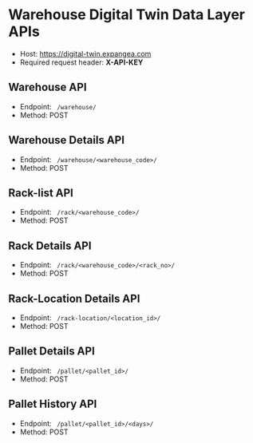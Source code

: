 # Warehouse Digital Twin Data Layer APIs

- Host: https://digital-twin.expangea.com
- Required request header: **X-API-KEY**

## Warehouse API
- Endpoint: ``` /warehouse/```
- Method: POST

## Warehouse Details API
- Endpoint: ``` /warehouse/<warehouse_code>/```
- Method: POST

## Rack-list API
- Endpoint: ``` /rack/<warehouse_code>/```
- Method: POST

## Rack Details API
- Endpoint: ``` /rack/<warehouse_code>/<rack_no>/```
- Method: POST

## Rack-Location Details API
- Endpoint: ``` /rack-location/<location_id>/```
- Method: POST

## Pallet Details API
- Endpoint: ``` /pallet/<pallet_id>/```
- Method: POST

## Pallet History API
- Endpoint: ``` /pallet/<pallet_id>/<days>/```
- Method: POST
